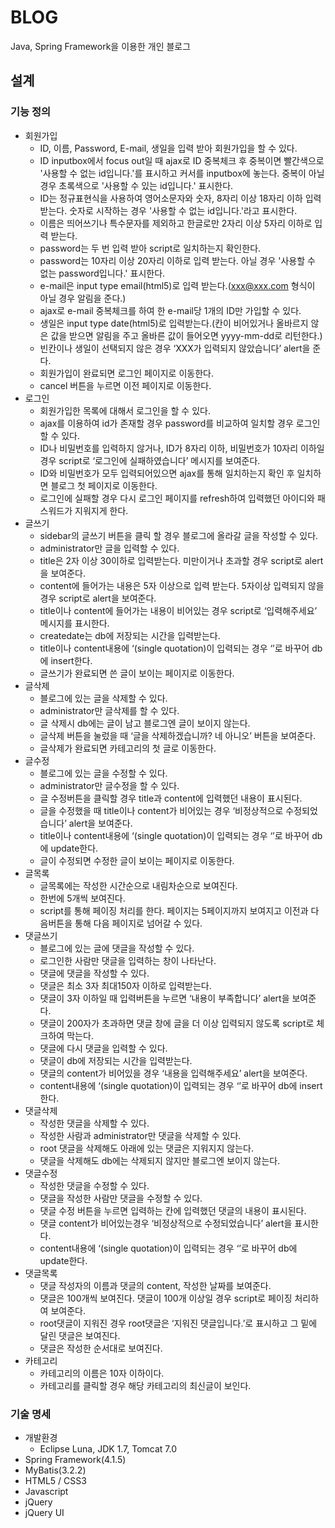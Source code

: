 # BLOG
Java, Spring Framework을 이용한 개인 블로그

##  설계

### 기능 정의

* 회원가입
  * ID, 이름, Password, E-mail, 생일을 입력 받아 회원가입을 할 수 있다.                                                                                                                                                                                                                                                                                                                                                                                                            
  * ID inputbox에서 focus out일 때 ajax로 ID 중복체크 후 중복이면 빨간색으로 '사용할 수 없는 id입니다.'를 표시하고 커서를 inputbox에 놓는다. 중복이 아닐 경우 초록색으로 '사용할 수 있는 id입니다.' 표시한다.
  * ID는 정규표현식을 사용하여 영어소문자와 숫자, 8자리 이상 18자리 이하 입력 받는다. 숫자로 시작하는 경우 '사용할 수 없는 id입니다.'라고 표시한다.
  * 이름은 띄어쓰기나 특수문자를 제외하고 한글로만 2자리 이상 5자리 이하로 입력 받는다.
  * password는 두 번 입력 받아 script로 일치하는지 확인한다.
  * password는 10자리 이상 20자리 이하로 입력 받는다. 아닐 경우 '사용할 수 없는 password입니다.' 표시한다.
  * e-mail은 input type email(html5)로 입력 받는다.(xxx@xxx.com 형식이 아닐 경우 알림을 준다.)
  * ajax로 e-mail 중복체크를 하여 한 e-mail당 1개의 ID만 가입할 수 있다.
  * 생일은 input type date(html5)로 입력받는다.(칸이 비어있거나 올바르지 않은 값을 받으면 알림을 주고 올바른 값이 들어오면 yyyy-mm-dd로 리턴한다.)
  * 빈칸이나 생일이 선택되지 않은 경우 ‘XXX가 입력되지 않았습니다’ alert을 준다.
  * 회원가입이 완료되면 로그인 페이지로 이동한다.
  * cancel 버튼을 누르면 이전 페이지로 이동한다.
* 로그인
  * 회원가입한 목록에 대해서 로그인을 할 수 있다.
  * ajax를 이용하여 id가 존재할 경우 password를 비교하여 일치할 경우 로그인 할 수 있다.
  * ID나 비밀번호를 입력하지 않거나, ID가 8자리 이하, 비밀번호가 10자리 이하일 경우 script로 ‘로그인에 실패하였습니다’ 메시지를 보여준다.
  * ID와 비밀번호가 모두 입력되어있으면 ajax를 통해 일치하는지 확인 후 일치하면 블로그 첫 페이지로 이동한다. 
  * 로그인에 실패할 경우 다시 로그인 페이지를 refresh하여 입력했던 아이디와 패스워드가 지워지게 한다.
* 글쓰기
  * sidebar의 글쓰기 버튼을 클릭 할 경우 블로그에 올라갈 글을 작성할 수 있다.
  * administrator만 글을 입력할 수 있다.
  * title은 2자 이상 30이하로 입력받는다. 미만이거나 초과할 경우 script로 alert을 보여준다.
  * content에 들어가는 내용은 5자 이상으로 입력 받는다. 5자이상 입력되지 않을 경우 script로 alert을 보여준다.
  * title이나 content에 들어가는 내용이 비어있는 경우 script로 ‘입력해주세요’ 메시지를 표시한다.
  * createdate는 db에 저장되는 시간을 입력받는다.
  * title이나 content내용에 ‘(single quotation)이 입력되는 경우 ‘’로 바꾸어 db에 insert한다.
  * 글쓰기가 완료되면 쓴 글이 보이는 페이지로 이동한다.
* 글삭제
  * 블로그에 있는 글을 삭제할 수 있다.
  * administrator만 글삭제를 할 수 있다.
  * 글 삭제시 db에는 글이 남고 블로그엔 글이 보이지 않는다.
  * 글삭제 버튼을 눌렀을 때 ‘글을 삭제하겠습니까? 네 아니오’ 버튼을 보여준다.
  * 글삭제가 완료되면 카테고리의 첫 글로 이동한다.
* 글수정
  * 블로그에 있는 글을 수정할 수 있다.
  * administrator만 글수정을 할 수 있다.
  * 글 수정버튼을 클릭할 경우 title과 content에 입력했던 내용이 표시된다.
  * 글을 수정했을 때 title이나 content가 비어있는 경우 ‘비정상적으로 수정되었습니다’ alert을 보여준다.
  * title이나 content내용에 ‘(single quotation)이 입력되는 경우 ‘’로 바꾸어 db에 update한다.
  * 글이 수정되면 수정한 글이 보이는 페이지로 이동한다.
* 글목록
  * 글목록에는 작성한 시간순으로 내림차순으로 보여진다.
  * 한번에 5개씩 보여진다. 
  * script를 통해 페이징 처리를 한다. 페이지는 5페이지까지 보여지고 이전과 다음버튼을 통해 다음 페이지로 넘어갈 수 있다.
* 댓글쓰기
  * 블로그에 있는 글에 댓글을 작성할 수 있다.
  * 로그인한 사람만 댓글을 입력하는 창이 나타난다.
  * 댓글에 댓글을 작성할 수 있다.
  * 댓글은 최소 3자 최대150자 이하로 입력받는다.
  * 댓글이 3자 이하일 때 입력버튼을 누르면 ‘내용이 부족합니다’ alert을 보여준다.
  * 댓글이 200자가 초과하면 댓글 창에 글을 더 이상 입력되지 않도록 script로 체크하여 막는다.
  * 댓글에 다시 댓글을 입력할 수 있다.
  * 댓글이 db에 저장되는 시간을 입력받는다.
  * 댓글의 content가 비어있을 경우 ‘내용을 입력해주세요’ alert을 보여준다.
  * content내용에 ‘(single quotation)이 입력되는 경우 ‘’로 바꾸어 db에 insert한다.
* 댓글삭제
  * 작성한 댓글을 삭제할 수 있다.
  * 작성한 사람과 administrator만 댓글을 삭제할 수 있다.
  * root 댓글을 삭제해도 아래에 있는 댓글은 지워지지 않는다.
  * 댓글을 삭제해도 db에는 삭제되지 않지만 블로그엔 보이지 않는다.
* 댓글수정
  * 작성한 댓글을 수정할 수 있다.
  * 댓글을 작성한 사람만 댓글을 수정할 수 있다.
  * 댓글 수정 버튼을 누르면 입력하는 칸에 입력했던 댓글의 내용이 표시된다.
  * 댓글 content가 비어있는경우 ‘비정상적으로 수정되었습니다’ alert을 표시한다.
  * content내용에 ‘(single quotation)이 입력되는 경우 ‘’로 바꾸어 db에 update한다.
* 댓글목록
  * 댓글 작성자의 이름과 댓글의 content, 작성한 날짜를 보여준다.
  * 댓글은 100개씩 보여진다. 댓글이 100개 이상일 경우 script로 페이징 처리하여 보여준다.
  * root댓글이 지워진 경우 root댓글은 ‘지워진 댓글입니다.’로 표시하고 그 밑에 달린 댓글은 보여진다.
  * 댓글은 작성한 순서대로 보여진다.
* 카테고리
  * 카테고리의 이름은 10자 이하이다.
  * 카테고리를 클릭할 경우 해당 카테고리의 최신글이 보인다.


### 기술 명세
* 개발환경
  * Eclipse Luna, JDK 1.7, Tomcat 7.0
* Spring Framework(4.1.5)
* MyBatis(3.2.2)
* HTML5 / CSS3
* Javascript
* jQuery
* jQuery UI
